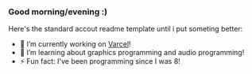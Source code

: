 ### Good morning/evening :)

Here's the standard accout readme template until i put someting better:

- 🔭 I’m currently working on [Varcel](https://github.com/NotWoowoo/Varcel)!
- 🌱 I’m learning about graphics programming and audio programming!
- ⚡ Fun fact: I've been programming since I was 8!
